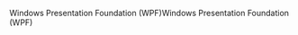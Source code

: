 <span data-ttu-id="6318d-101">Windows Presentation Foundation (WPF)</span><span class="sxs-lookup"><span data-stu-id="6318d-101">Windows Presentation Foundation (WPF)</span></span>